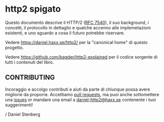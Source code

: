 http2 spigato
=============

Questo documento descrive il HTTP/2 ([RFC
7540](https://httpwg.github.io/specs/rfc7540.html)), il suo background, i concetti,
il protocollo in dettaglio e qualche accenno alle implemetazioni esistenti, e uno sguardo a cosa
il futuro potrebbe riservare.

Vedere https://daniel.haxx.se/http2/ per la "canonical home" di questo progetto.

Vedere https://github.com/bagder/http2-explained per il codice sorgente di tutti i contenuti
del libro.

CONTRIBUTING
------------

Incoraggio e accolgo contributi e aiuti da parte di chiunque possa avere migliorie
da proporre. Accettiamo [pull
requests](https://github.com/bagder/http2-explained/pulls), ma puoi anche sottomettere una
[issues](https://github.com/bagder/http2-explained/issues) or mandare una email a daniel-http2@haxx.se contenente i tuoi suggerimenti!

 / Daniel Stenberg
